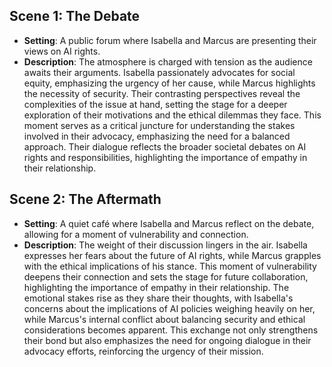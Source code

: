 ## Scene 1: The Debate
- **Setting**: A public forum where Isabella and Marcus are presenting their views on AI rights.
- **Description**: The atmosphere is charged with tension as the audience awaits their arguments. Isabella passionately advocates for social equity, emphasizing the urgency of her cause, while Marcus highlights the necessity of security. Their contrasting perspectives reveal the complexities of the issue at hand, setting the stage for a deeper exploration of their motivations and the ethical dilemmas they face. This moment serves as a critical juncture for understanding the stakes involved in their advocacy, emphasizing the need for a balanced approach. Their dialogue reflects the broader societal debates on AI rights and responsibilities, highlighting the importance of empathy in their relationship.
## Scene 2: The Aftermath
- **Setting**: A quiet café where Isabella and Marcus reflect on the debate, allowing for a moment of vulnerability and connection.
- **Description**: The weight of their discussion lingers in the air. Isabella expresses her fears about the future of AI rights, while Marcus grapples with the ethical implications of his stance. This moment of vulnerability deepens their connection and sets the stage for future collaboration, highlighting the importance of empathy in their relationship. The emotional stakes rise as they share their thoughts, with Isabella's concerns about the implications of AI policies weighing heavily on her, while Marcus's internal conflict about balancing security and ethical considerations becomes apparent. This exchange not only strengthens their bond but also emphasizes the need for ongoing dialogue in their advocacy efforts, reinforcing the urgency of their mission.